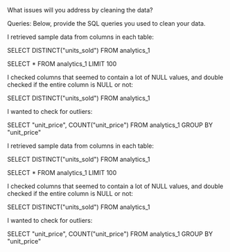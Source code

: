What issues will you address by cleaning the data?





Queries:
Below, provide the SQL queries you used to clean your data. 

I retrieved sample data from columns in each table:

SELECT DISTINCT("units_sold") FROM analytics_1

SELECT * FROM analytics_1 LIMIT 100

I checked columns that seemed to contain a lot of NULL values, and double checked if the entire column is NULL or not:

SELECT DISTINCT("units_sold") FROM analytics_1

I wanted to check for outliers:

SELECT "unit_price", COUNT("unit_price") FROM analytics_1 GROUP BY "unit_price" 

I retrieved sample data from columns in each table: 

SELECT DISTINCT("units_sold")
FROM analytics_1

SELECT *
FROM analytics_1
LIMIT 100 

I checked columns that seemed to contain a lot of NULL values, and double checked if the entire column is NULL or not: 

SELECT DISTINCT("units_sold")
FROM analytics_1  

I wanted to check for outliers: 

SELECT "unit_price", COUNT("unit_price") 
FROM analytics_1
GROUP BY "unit_price"
